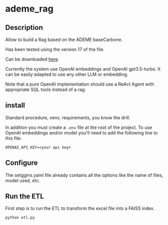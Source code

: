 # ademe_rag

## Description
Allow to build a Rag based on the ADEME baseCarbone.

Has been tested using the version 17 of the file.

Can be downloaded [here](https://www.data.gouv.fr/fr/datasets/base-carbone-complete-de-lademe-en-francais-v17-0/). 

Currently the system use OpenAI embeddings and OpenAI gpt3.5-turbo. It can be easily adapted to use any other LLM or embedding.

Note that a pure OpenAI implementation should use a ReAct Agent with appropriate SQL tools instead of a rag.

## install

Standard procedure, venv, requirements, you know the drill.

In addition you must create a `.env` file at the root of the project. To use OpenAI embeddings and/or model you'll need to add the following line to this file:
```
OPENAI_API_KEY=<your api key>
```

## Configure

The setggins.yaml file already contains all the options like the name of files, model used, etc.

## Run the ETL

First step is to run the ETL to transform the excel file into a FAISS index.

```
python etl.py
```

